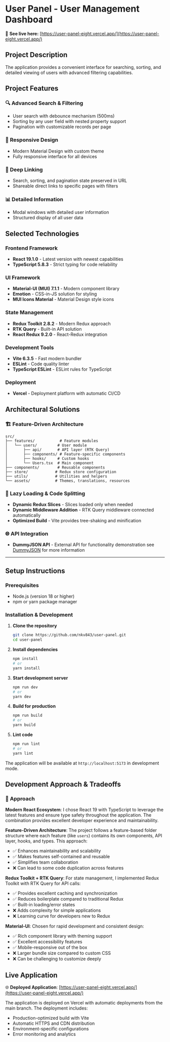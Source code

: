 # User Panel - User Management Dashboard

👀 **See live here:** [https://user-panel-eight.vercel.app/](https://user-panel-eight.vercel.app/)

## Project Description

The application provides a convenient interface for searching, sorting, and detailed viewing of users with advanced filtering capabilities.

## Project Features

### 🔍 **Advanced Search & Filtering**

- User search with debounce mechanism (500ms)
- Sorting by any user field with nested property support
- Pagination with customizable records per page

### 📱 **Responsive Design**

- Modern Material Design with custom theme
- Fully responsive interface for all devices

### 🔗 **Deep Linking**

- Search, sorting, and pagination state preserved in URL
- Shareable direct links to specific pages with filters

### 📊 **Detailed Information**

- Modal windows with detailed user information
- Structured display of all user data

## Selected Technologies

### **Frontend Framework**

- **React 19.1.0** - Latest version with newest capabilities
- **TypeScript 5.8.3** - Strict typing for code reliability

### **UI Framework**

- **Material-UI (MUI) 7.1.1** - Modern component library
- **Emotion** - CSS-in-JS solution for styling
- **MUI Icons Material** - Material Design style icons

### **State Management**

- **Redux Toolkit 2.8.2** - Modern Redux approach
- **RTK Query** - Built-in API solution
- **React Redux 9.2.0** - React-Redux integration

### **Development Tools**

- **Vite 6.3.5** - Fast modern bundler
- **ESLint** - Code quality linter
- **TypeScript ESLint** - ESLint rules for TypeScript

### **Deployment**

- **Vercel** - Deployment platform with automatic CI/CD

## Architectural Solutions

### 🏗️ **Feature-Driven Architecture**

```
src/
├── features/           # Feature modules
│   └── users/         # User module
│       ├── api/       # API layer (RTK Query)
│       ├── components/ # Feature-specific components
│       ├── hooks/     # Custom hooks
│       └── Users.tsx  # Main component
├── components/        # Reusable components
├── store/            # Redux store configuration
├── utils/            # Utilities and helpers
└── assets/           # Themes, translations, resources
```

### 🔄 **Lazy Loading & Code Splitting**

- **Dynamic Redux Slices** - Slices loaded only when needed
- **Dynamic Middleware Addition** - RTK Query middleware connected automatically
- **Optimized Build** - Vite provides tree-shaking and minification

### 🌐 **API Integration**

- **DummyJSON API** - External API for functionality demonstration see [DummyJSON](https://dummyjson.com/) for more information

---

## Setup Instructions

### Prerequisites

- Node.js (version 18 or higher)
- npm or yarn package manager

### Installation & Development

1. **Clone the repository**

   ```bash
   git clone https://github.com/nkv843/user-panel.git
   cd user-panel
   ```

2. **Install dependencies**

   ```bash
   npm install
   # or
   yarn install
   ```

3. **Start development server**

   ```bash
   npm run dev
   # or
   yarn dev
   ```

4. **Build for production**

   ```bash
   npm run build
   # or
   yarn build
   ```

5. **Lint code**
   ```bash
   npm run lint
   # or
   yarn lint
   ```

The application will be available at `http://localhost:5173` in development mode.

## Development Approach & Tradeoffs

### 🎯 **Approach**

**Modern React Ecosystem**: I chose React 19 with TypeScript to leverage the latest features and ensure type safety throughout the application. The combination provides excellent developer experience and maintainability.

**Feature-Driven Architecture**: The project follows a feature-based folder structure where each feature (like `users`) contains its own components, API layer, hooks, and types. This approach:

- ✅ Enhances maintainability and scalability
- ✅ Makes features self-contained and reusable
- ✅ Simplifies team collaboration
- ❌ Can lead to some code duplication across features

**Redux Toolkit + RTK Query**: For state management, I implemented Redux Toolkit with RTK Query for API calls:

- ✅ Provides excellent caching and synchronization
- ✅ Reduces boilerplate compared to traditional Redux
- ✅ Built-in loading/error states
- ❌ Adds complexity for simple applications
- ❌ Learning curve for developers new to Redux

**Material-UI**: Chosen for rapid development and consistent design:

- ✅ Rich component library with theming support
- ✅ Excellent accessibility features
- ✅ Mobile-responsive out of the box
- ❌ Larger bundle size compared to custom CSS
- ❌ Can be challenging to customize deeply

## Live Application

🌐 **Deployed Application**: [https://user-panel-eight.vercel.app/](https://user-panel-eight.vercel.app/)

The application is deployed on Vercel with automatic deployments from the main branch. The deployment includes:

- Production-optimized build with Vite
- Automatic HTTPS and CDN distribution
- Environment-specific configurations
- Error monitoring and analytics
